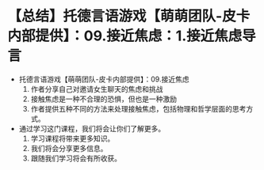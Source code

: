 # 【总结】托德言语游戏【萌萌团队-皮卡内部提供】：09.接近焦虑：1.接近焦虑导言

-   托德言语游戏【萌萌团队-皮卡内部提供】：09.接近焦虑
    1.  作者分享自己对邀请女生聊天的焦虑和挑战
    2.  接触焦虑是一种不合理的恐惧，但也是一种激励
    3.  作者提供五种不同的方法来处理接触焦虑，包括物理和哲学层面的思考方式。
-   通过学习这门课程，我们将会让你们了解更多。
    1.  学习课程将带来更多知识。
    2.  我们将会分享更多信息。
    3.  跟随我们学习将会有所收获。